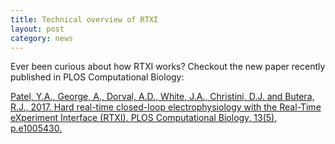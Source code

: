 ```yaml
---
title: Technical overview of RTXI
layout: post
category: news
---
```


Ever been curious about how RTXI works? Checkout the new paper recently published in PLOS Computational Biology:

[Patel, Y.A., George, A., Dorval, A.D., White, J.A., Christini, D.J. and Butera, R.J., 2017. Hard real-time closed-loop electrophysiology with the Real-Time eXperiment Interface (RTXI). PLOS Computational Biology, 13(5), p.e1005430.](http://journals.plos.org/ploscompbiol/article?id=10.1371/journal.pcbi.1005430)
